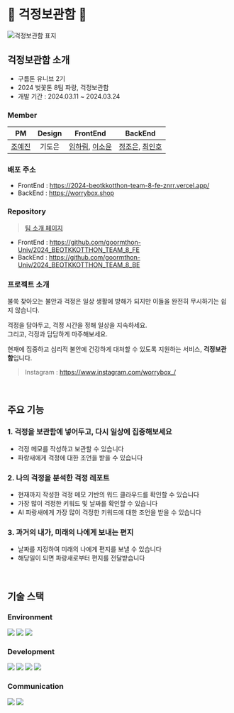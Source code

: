 # 📨 걱정보관함 📨

![걱정보관함 표지](https://github.com/goormthon-Univ/2024_BEOTKKOTTHON_TEAM_8_BE/assets/83575928/06ea8478-c0ee-4a0f-be1e-7cda43a43465)

## 걱정보관함 소개
- 구름톤 유니브 2기 
- 2024 벚꽃톤 8팀 파랑, 걱정보관함
- 개발 기간 : 2024.03.11 ~ 2024.03.24

### Member
|                PM                 | Design |                                FrontEnd                                 |                                BackEnd                                 |
|:---------------------------------:|:------:|:-----------------------------------------------------------------------:|:----------------------------------------------------------------------:|
| [조예진](https://github.com/yjin-jo) |  기도은   | [임하림](https://github.com/gkfla668), [이소윤](https://github.com/leesoyuun) | [정조은](https://github.com/joeun-01), [최인호](https://github.com/inhooo00) |

### 배포 주소
- FrontEnd : https://2024-beotkkotthon-team-8-fe-znrr.vercel.app/
- BackEnd : https://worrybox.shop

### Repository
> [팀 소개 페이지](https://www.notion.so/goormthonuniv/8-de887e0e155847a79835951e1f9f5976?pvs=4)
- FrontEnd : https://github.com/goormthon-Univ/2024_BEOTKKOTTHON_TEAM_8_FE
- BackEnd : https://github.com/goormthon-Univ/2024_BEOTKKOTTHON_TEAM_8_BE

### 프로젝트 소개
불쑥 찾아오는 불안과 걱정은 일상 생활에 방해가 되지만 이들을 완전히 무시하기는 쉽지 않습니다.

걱정을 담아두고, 걱정 시간을 정해 일상을 지속하세요. <br>
그리고, 걱정과 담담하게 마주해보세요.

현재에 집중하고 심리적 불안에 건강하게 대처할 수 있도록 지원하는 서비스, **걱정보관함**입니다.

> Instagram : https://www.instagram.com/worrybox_/

<br>

## 주요 기능
### 1. 걱정을 보관함에 넣어두고, 다시 일상에 집중해보세요
- 걱정 메모를 작성하고 보관할 수 있습니다
- 파랑새에게 걱정에 대한 조언을 받을 수 있습니다

### 2. 나의 걱정을 분석한 걱정 레포트
- 현재까지 작성한 걱정 메모 기반의 워드 클라우드를 확인할 수 있습니다
- 가장 많이 걱정한 키워드 및 날짜를 확인할 수 있습니다
- AI 파랑새에게 가장 많이 걱정한 키워드에 대한 조언을 받을 수 있습니다

### 3. 과거의 내가, 미래의 나에게 보내는 편지
- 날짜를 지정하여 미래의 나에게 편지를 보낼 수 있습니다
- 해당일이 되면 파랑새로부터 편지를 전달받습니다

<br>

## 기술 스택
### Environment
<img src="https://img.shields.io/badge/intellij idea-000000?style=for-the-badge&logo=intellij idea&logoColor=white">
<img src="https://img.shields.io/badge/github-181717?style=for-the-badge&logo=github&logoColor=white">
<img src="https://img.shields.io/badge/git-F05032?style=for-the-badge&logo=git&logoColor=white">

### Development
<img src="https://img.shields.io/badge/google cloud-4285F4?style=for-the-badge&logo=google cloud&logoColor=white">
<img src="https://img.shields.io/badge/spring boot-6DB33F?style=for-the-badge&logo=spring boot&logoColor=white">
<img src="https://img.shields.io/badge/java-007396?style=for-the-badge&logo=java&logoColor=white"> 
<img src="https://img.shields.io/badge/mysql-4479A1?style=for-the-badge&logo=mysql&logoColor=white"> 


### Communication
<img src="https://img.shields.io/badge/discord-5865F2?style=for-the-badge&logo=discord&logoColor=white"> 
<img src="https://img.shields.io/badge/notion-000000?style=for-the-badge&logo=notion&logoColor=white"> 

